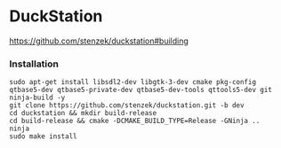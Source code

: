 # DuckStation
https://github.com/stenzek/duckstation#building

### Installation
```
sudo apt-get install libsdl2-dev libgtk-3-dev cmake pkg-config qtbase5-dev qtbase5-private-dev qtbase5-dev-tools qttools5-dev git ninja-build -y
git clone https://github.com/stenzek/duckstation.git -b dev
cd duckstation && mkdir build-release
cd build-release && cmake -DCMAKE_BUILD_TYPE=Release -GNinja ..
ninja
sudo make install
```
